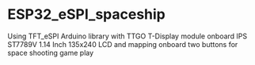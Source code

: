 # ESP32_eSPI_spaceship
Using TFT_eSPI Arduino library with TTGO T-Display module onboard IPS ST7789V 1.14 Inch 135x240 LCD and mapping onboard two buttons for space shooting game play
